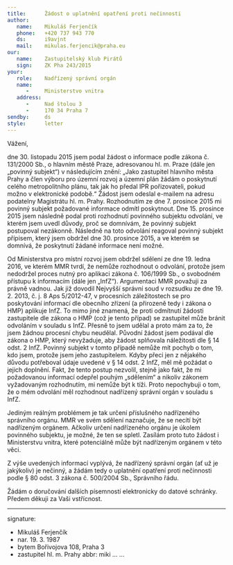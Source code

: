```yaml
---
title:      Žádost o uplatnění opatření proti nečinnosti
author:
   name:    Mikuláš Ferjenčík
   phone:   +420 737 943 770
   ds:      i9avjnt
   mail:    mikulas.ferjencik@praha.eu
our:
   name:    Zastupitelský klub Pirátů
   sign:    ZK Pha 243/2015
your:
   role:    Nadřízený správní orgán
   name:    
      -     Ministerstvo vnitra
   address:
      -     Nad štolou 3
      -     170 34 Praha 7
sendby:     ds
style:      letter
---
```


Vážení,

dne 30. listopadu 2015 jsem podal žádost o informace podle zákona č. 131/2000 Sb., o hlavním městě Praze, adresovanou hl. m. Praze (dále jen „povinný subjekt“) v následujícím znění: „Jako zastupitel hlavního města Prahy a člen výboru pro územní rozvoj a územní plán žádám o poskytnutí celého metropolitního plánu, tak jak ho předal IPR pořizovateli, pokud možno v elektronické podobě.“ Žádost jsem odeslal e-mailem na adresu podatelny Magistrátu hl. m. Prahy. Rozhodnutím ze dne 7. prosince 2015 mi povinný subjekt požadované informace odmítl poskytnout. Dne 15. prosince 2015 jsem následně podal proti rozhodnutí povinného subjektu odvolání, ve kterém jsem uvedl důvody, proč se domnívám, že povinný subjekt postupoval nezákonně. Následně na toto odvolání reagoval povinný subjekt přípisem, který jsem obdržel dne 30. prosince 2015, a ve kterém se domnívá, že poskytnutí žádané informace není možné. 

Od Ministerstva pro místní rozvoj jsem obdržel sdělení ze dne 19. ledna 2016, ve kterém MMR tvrdí, že nemůže rozhodnout o odvolání, protože jsem nedodržel proces nutný pro aplikaci zákona č. 106/1999 Sb., o svobodném přístupu k informacím (dále jen „InfZ“). Argumentaci MMR považuji za právně vadnou. Jak již dovodil Nejvyšší správní soud v rozsudku ze dne 19. 2. 2013, č. j. 8 Aps 5/2012-47, v procesních záležitostech se pro poskytování informací dle obecního zřízení (a přirozeně tedy i zákona o HMP) aplikuje InfZ. To mimo jiné znamená, že proti odmítnutí žádosti zastupitele dle zákona o HMP (což je tento případ) se zastupitel může bránit odvoláním v souladu s InfZ. Přesně to jsem udělal a proto mám za to, že jsem žádnou procesní chybu neudělal. Původní žádost jsem podával dle zákona o HMP, který nevyžaduje, aby žádost splňovala náležitosti dle § 14 odst. 2 InfZ. Povinný subjekt v tomto případě nemůže mít pochyb o tom, kdo jsem, protože jsem jeho zastupitelem. Kdyby přeci jen z nějakého důvodu potřeboval údaje uvedené v § 14 odst. 2 InfZ, měl mě požádat o jejich doplnění. Fakt, že tento postup nezvolil, stejně jako fakt, že mi požadovanou informací odepřel pouhým „sdělením“ a nikoliv zákonem vyžadovaným rozhodnutím, mi nemůže být k tíži. Proto nepochybuji o tom, že o mém odvolání měl rozhodnout nadřízený správní orgán v souladu s InfZ.

Jediným reálným problémem je tak určení příslušného nadřízeného správního orgánu. MMR ve svém sdělení naznačuje, že se necítí být nadřízeným orgánem. Ačkoliv určení nadřízeného orgánu je úkolem povinného subjektu, je možné, že ten se spletl. Zasílám proto tuto žádost i Ministerstvu vnitra, které potenciálně může být nadřízeným orgánem v této věci.

Z výše uvedených informací vyplývá, že nadřízený správní orgán (ať už je jakýkoliv) je nečinný, a žádám tedy o uplatnění opatření proti nečinnosti podle § 80 odst. 3 zákona č. 500/2004 Sb., Správního řádu. 

Žádám o doručování dalších písemností elektronicky do datové schránky. Předem děkuji za Vaši vstřícnost. 

---
signature: 
  - Mikuláš Ferjenčík
  - nar. 19. 3. 1987
  - bytem Bořivojova 108, Praha 3
  - zastupitel hl. m. Prahy
abbr:       miki
...
...
